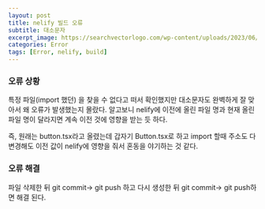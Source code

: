 ```yaml
---
layout: post
title: nelify 빌드 오류
subtitle: 대소문자
excerpt_image: https://searchvectorlogo.com/wp-content/uploads/2023/06/netlify-logo-vector-2023.png
categories: Error
tags: [Error, nelify, build]
---
```


### 오류 상황

특정 파일(import 했던) 을 찾을 수 없다고 떠서 확인했지만 대소문자도 완벽하게 잘 맞아서 왜 오류가 발생했는지 몰랐다. 알고보니 nelify에 이전에 올린 파일 명과 현재 올린 파일 명이 달라지면 계속 이전 것에 영향을 받는 듯 하다.

즉, 원래는 button.tsx라고 올렸는데 갑자기 Button.tsx로 하고 import 할때 주소도 다 변경해도 이전 값이 nelify에 영향을 줘서 혼동을 야기하는 것 같다.

### 오류 해결

파일 삭제한 뒤 git commit→ git push 하고 다시 생성한 뒤 git commit→ git push하면 해결 된다.
